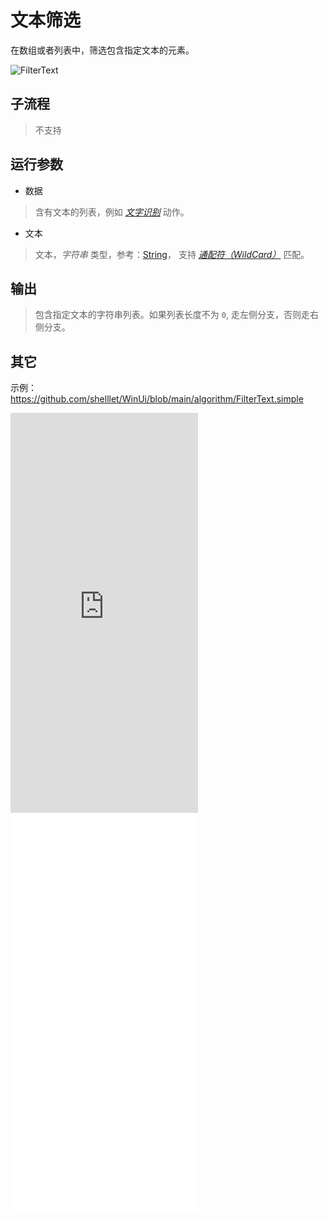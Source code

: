 # 文本筛选
在数组或者列表中，筛选包含指定文本的元素。

![FilterText](./images/02.png ':size=90%')

## 子流程

> 不支持

## 运行参数

* 数据 
>   含有文本的列表，例如 [*文字识别*](./actions/ai/PaddleOCR.md) 动作。
  
* 文本
> 文本，*字符串* 类型，参考：[String](./types/String.md)， 支持 [*通配符（WildCard）*](./introduction/process/wildcard.md) 匹配。

## 输出

> 包含指定文本的字符串列表。如果列表长度不为 `0`, 走左侧分支，否则走右侧分支。


## 其它

示例：https://github.com/shelllet/WinUi/blob/main/algorithm/FilterText.simple

<iframe type="text/html" height="640px" src="https://www.youtube.com/embed/2e18NMu-8Gs" frameborder="0"></iframe>

<iframe src="//player.bilibili.com/player.html?bvid=BV1i9ywYDEET&page=1&autoplay=0" height='640px' scrolling="no" frameborder="no" framespacing="0" allowfullscreen="true"></iframe>